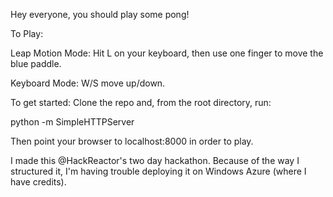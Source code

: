 Hey everyone, you should play some pong!

To Play:

Leap Motion Mode: Hit L on your keyboard, then use one finger to move the blue paddle.

Keyboard Mode: W/S move up/down.

To get started:
Clone the repo and, from the root directory, run:

python -m SimpleHTTPServer

Then point your browser to localhost:8000 in order to play.

I made this @HackReactor's two day hackathon. Because of the way I structured it, I'm having trouble deploying it on Windows Azure (where I have credits).
